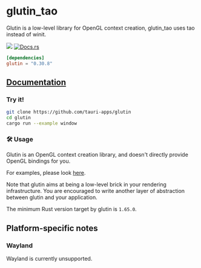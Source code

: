 # glutin_tao

Glutin is a low-level library for OpenGL context creation, glutin_tao uses tao
instead of winit.

[![](https://img.shields.io/crates/v/glutin.svg)](https://crates.io/crates/glutin)
[![Docs.rs](https://docs.rs/glutin/badge.svg)](https://docs.rs/glutin)

```toml
[dependencies]
glutin = "0.30.8"
```

## [Documentation](https://docs.rs/glutin_tao)

### Try it!

```bash
git clone https://github.com/tauri-apps/glutin
cd glutin
cargo run --example window
```

### 🛠️ Usage

Glutin is an OpenGL context creation library, and doesn't directly provide
OpenGL bindings for you.

For examples, please look
[here](https://github.com/rust-windowing/glutin/tree/master/glutin_examples).

Note that glutin aims at being a low-level brick in your rendering
infrastructure. You are encouraged to write another layer of abstraction between
glutin and your application.

The minimum Rust version target by glutin is `1.65.0`.

## Platform-specific notes

### Wayland

Wayland is currently unsupported.
